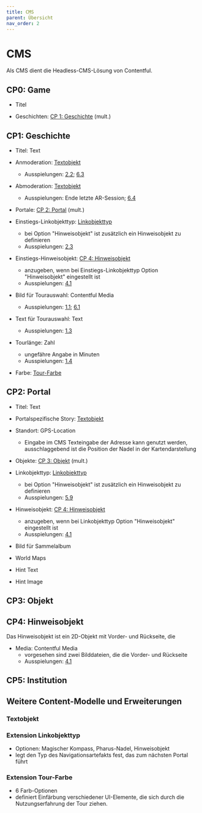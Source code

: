 ```yaml
---
title: CMS
parent: Übersicht
nav_order: 2
---
```


# CMS

Als CMS dient die Headless-CMS-Lösung von Contentful.

## CP0: Game

- Titel

- Geschichten: [CP 1: Geschichte](2-cms.html#cp1-geschichte) (mult.)


## CP1: Geschichte

- Titel: Text

- Anmoderation: [Textobjekt](2-cms.html#textobjekt)
    - Ausspielungen: [2.2](1-spielaufbau.html#2.2-anmoderation); [6.3](1-spielaufbau.html#6.3-anmoderation)

- Abmoderation: [Textobjekt](2-cms.html#textobjekt)
    - Ausspielungen: Ende letzte AR-Session; [6.4](1-spielaufbau.html#6.4-abmoderation)

- Portale: [CP 2: Portal](2-cms.html#cp2-portal) (mult.)

- Einstiegs-Linkobjekttyp: [Linkobjekttyp](2-cms.html#extension-linkobjekttyp)
    - bei Option "Hinweisobjekt" ist zusätzlich ein Hinweisobjekt zu definieren
    - Ausspielungen: [2.3](1-spielaufbau.html#2.3-einstiegs-linkobjekttyp)

- Einstiegs-Hinweisobjekt: [CP 4: Hinweisobjekt](2-cms.html#cp4-hinweisobjekt)
    - anzugeben, wenn bei Einstiegs-Linkobjekttyp Option "Hinweisobjekt" eingestellt ist
    - Ausspielungen: [4.1](1-spielaufbau.html#4.1-media)

- Bild für Tourauswahl: Contentful Media
    - Ausspielungen: [1.1](1-spielaufbau.html#1.1-bild-fuer-tourauswahl); [6.1](1-spielaufbau.html#6.1-bild-fuer-tourauswahl)

- Text für Tourauswahl: Text
    - Ausspielungen: [1.3](1-spielaufbau.html#1.3-text-fuer-tourauswahl)

- Tourlänge: Zahl
    - ungefähre Angabe in Minuten
    - Ausspielungen: [1.4](1-spielaufbau.html#1.4-tourlaenge)

- Farbe: [Tour-Farbe](2-cms.html#extension-tour-farbe)


## CP2: Portal

- Titel: Text

- Portalspezifische Story: [Textobjekt](2-cms.html#textobjekt)

- Standort: GPS-Location
    - Eingabe im CMS Texteingabe der Adresse kann genutzt werden, ausschlaggebend ist die Position der Nadel in der Kartendarstellung

- Objekte: [CP 3: Objekt](2-cms.html#cp3-objekt) (mult.)

- Linkobjekttyp: [Linkobjekttyp](2-cms.html#extension-linkobjekttyp)
    - bei Option "Hinweisobjekt" ist zusätzlich ein Hinweisobjekt zu definieren
    - Ausspielungen: [5.9](#5.9-linkobjekttyp)

- Hinweisobjekt: [CP 4: Hinweisobjekt](2-cms.html#cp4-hinweisobjekt)
    - anzugeben, wenn bei Linkobjekttyp Option "Hinweisobjekt" eingestellt ist
    - Ausspielungen: [4.1](1-spielaufbau.html#4.1-media)

- Bild für Sammelalbum

- World Maps

- Hint Text

- Hint Image



## CP3: Objekt

## CP4: Hinweisobjekt

Das Hinweisobjekt ist ein 2D-Objekt mit Vorder- und Rückseite, die

- Media: Contentful Media
    - vorgesehen sind zwei Bilddateien, die die Vorder- und Rückseite
    - Ausspielungen: [4.1](1-spielaufbau.html#4.1-media)

## CP5: Institution




## Weitere Content-Modelle und Erweiterungen

### Textobjekt

### Extension Linkobjekttyp

- Optionen: Magischer Kompass, Pharus-Nadel, Hinweisobjekt
- legt den Typ des Navigationsartefakts fest, das zum nächsten Portal führt

### Extension Tour-Farbe

- 6 Farb-Optionen
- definiert Einfärbung verschiedener UI-Elemente, die sich durch die Nutzungserfahrung der Tour ziehen.
